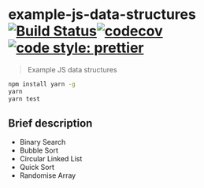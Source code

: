 # example-js-data-structures [![Build Status](https://travis-ci.org/globalroo/example-js-data-structures.svg?branch=master)](https://travis-ci.org/globalroo/example-js-data-structures)[![codecov](https://codecov.io/gh/globalroo/example-js-data-structures/branch/master/graph/badge.svg)](https://codecov.io/gh/globalroo/example-js-data-structures)[![code style: prettier](https://img.shields.io/badge/code_style-prettier-ff69b4.svg?style=flat-square)](https://github.com/prettier/prettier)

> Example JS data structures

```sh
npm install yarn -g
yarn
yarn test
```
## Brief description

- Binary Search
- Bubble Sort
- Circular Linked List
- Quick Sort
- Randomise Array
